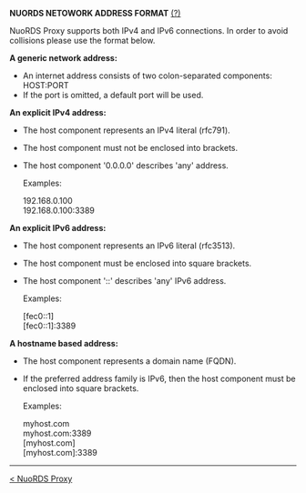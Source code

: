 **NUORDS NETOWORK ADDRESS FORMAT** [(?)](README.md)  
  
NuoRDS Proxy supports both IPv4 and IPv6 connections. In order to avoid collisions please use the format below.  
  
**A generic network address:**  
  
- An internet address consists of two colon-separated components: HOST:PORT  
- If the port is omitted, a default port will be used.  
  
**An explicit IPv4 address:**  
  
- The host component represents an IPv4 literal (rfc791).  
- The host component must not be enclosed into brackets.  
- The host component '0.0.0.0' describes 'any' address.  
  
  Examples:  
  
  192.168.0.100  
  192.168.0.100:3389  
  
**An explicit IPv6 address:**  
  
- The host component represents an IPv6 literal (rfc3513).  
- The host component must be enclosed into square brackets.  
- The host component '::' describes 'any' IPv6 address.  
  
  Examples:  
  
  [fec0::1]  
  [fec0::1]:3389  
  
**A hostname based address:**  
  
- The host component represents a domain name (FQDN).  
- If the preferred address family is IPv6, then the host component must be enclosed into square brackets.  
  
  Examples:  
  
  myhost.com  
  myhost.com:3389  
  [myhost.com]  
  [myhost.com]:3389  
  
-------------------------------  
[< NuoRDS Proxy](README.md)    
  